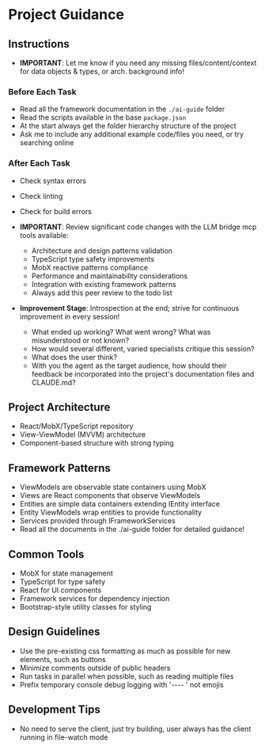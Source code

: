 # Project Guidance

## Instructions

- **IMPORTANT**: Let me know if you need any missing files/content/context for data objects & types, or arch. background info!

### Before Each Task
- Read all the framework documentation in the `./ai-guide` folder
- Read the scripts available in the base `package.json`
- At the start always get the folder hierarchy structure of the project
- Ask me to include any additional example code/files you need, or try searching online

### After Each Task
- Check syntax errors
- Check linting
- Check for build errors

- **IMPORTANT**: Review significant code changes with the LLM bridge mcp tools available:
  - Architecture and design patterns validation
  - TypeScript type safety improvements
  - MobX reactive patterns compliance
  - Performance and maintainability considerations
  - Integration with existing framework patterns
  - Always add this peer review to the todo list

- **Improvement Stage**: Introspection at the end; strive for continuous improvement in every session!
  - What ended up working? What went wrong? What was misunderstood or not known?
  - How would several different, varied specialists critique this session?
  - What does the user think?
  - With you the agent as the target audience, how should their feedback be incorporated into the project's documentation files and CLAUDE.md?

## Project Architecture
- React/MobX/TypeScript repository
- View-ViewModel (MVVM) architecture
- Component-based structure with strong typing

## Framework Patterns
- ViewModels are observable state containers using MobX
- Views are React components that observe ViewModels
- Entities are simple data containers extending IEntity interface
- Entity ViewModels wrap entities to provide functionality
- Services provided through IFrameworkServices
- Read all the documents in the ./ai-guide folder for detailed guidance!

## Common Tools
- MobX for state management
- TypeScript for type safety
- React for UI components
- Framework services for dependency injection
- Bootstrap-style utility classes for styling

## Design Guidelines
- Use the pre-existing css formatting as much as possible for new elements, such as buttons
- Minimize comments outside of public headers
- Run tasks in parallel when possible, such as reading multiple files
- Prefix temporary console debug logging with '---- ' not emojis

## Development Tips
- No need to serve the client, just try building, user always has the client running in file-watch mode

